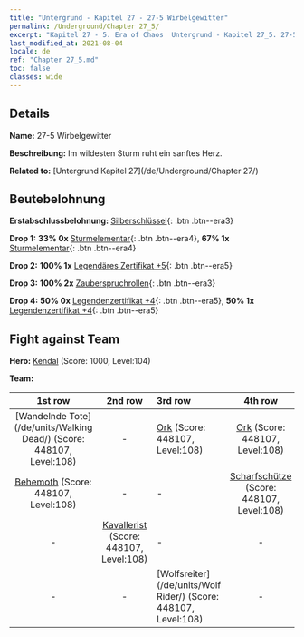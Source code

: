 ```yaml
---
title: "Untergrund - Kapitel 27 - 27-5 Wirbelgewitter"
permalink: /Underground/Chapter 27_5/
excerpt: "Kapitel 27 - 5. Era of Chaos  Untergrund - Kapitel 27_5. 27-5 Wirbelgewitter"
last_modified_at: 2021-08-04
locale: de
ref: "Chapter 27_5.md"
toc: false
classes: wide
---
```


## Details

 **Name:** 27-5 Wirbelgewitter

 **Beschreibung:** Im wildesten Sturm ruht ein sanftes Herz.

 **Related to:** [Untergrund Kapitel 27](/de/Underground/Chapter 27/)

## Beutebelohnung

 **Erstabschlussbelohnung:** [Silberschlüssel](/ItemsDE/con_693/){: .btn .btn--era3}

 **Drop 1:** **33% 0x** [Sturmelementar](/ItemsDE/unt_263/){: .btn .btn--era4}, **67% 1x** [Sturmelementar](/ItemsDE/unt_263/){: .btn .btn--era4}

 **Drop 2:** **100% 1x** [Legendäres Zertifikat +5](/ItemsDE/mat_102/){: .btn .btn--era5}

 **Drop 3:** **100% 2x** [Zauberspruchrollen](/ItemsDE/con_694/){: .btn .btn--era3}

 **Drop 4:** **50% 0x** [Legendenzertifikat +4](/ItemsDE/mat_95/){: .btn .btn--era5}, **50% 1x** [Legendenzertifikat +4](/ItemsDE/mat_95/){: .btn .btn--era5}


## Fight against Team
 **Hero:** [Kendal](/de/heroes/Kendal/) (Score: 1000, Level:104)

 **Team:**


  | 1st row | 2nd row | 3rd row | 4th row |
  |:----:|:----:|:----|:----:|
  | [Wandelnde Tote](/de/units/Walking Dead/) (Score: 448107, Level:108)  | - | [Ork](/de/units/Orc/) (Score: 448107, Level:108)  | [Ork](/de/units/Orc/) (Score: 448107, Level:108)  |
  | [Behemoth](/de/units/Behemoth/) (Score: 448107, Level:108)  | - | - | [Scharfschütze](/de/units/Marksman/) (Score: 448107, Level:108)  |
  | - | [Kavallerist](/de/units/Cavalier/) (Score: 448107, Level:108)  | - | - |
  | - | - | [Wolfsreiter](/de/units/Wolf Rider/) (Score: 448107, Level:108)  | - |


